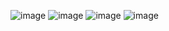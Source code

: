 ![image](https://github.com/user-attachments/assets/0cb648c1-5fc3-4be6-a272-4df7fa87abb6)
![image](https://github.com/user-attachments/assets/b77f5c08-c97d-411f-9b52-8cddbb84d029)
![image](https://github.com/user-attachments/assets/852feb26-9a41-4e32-aa58-f4956dc527ab)
![image](https://github.com/user-attachments/assets/9400c518-df7a-4b02-b246-3f714ac97d7f)

